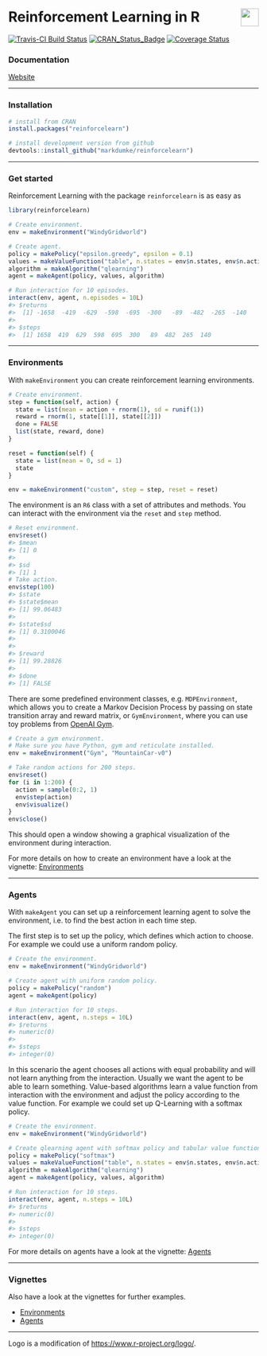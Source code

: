 
Reinforcement Learning in R <img src="reinforcelearn.png" align="right" height="36"/>
=====================================================================================

[![Travis-CI Build Status](https://travis-ci.org/markdumke/reinforcelearn.svg?branch=master)](https://travis-ci.org/markdumke/reinforcelearn) [![CRAN\_Status\_Badge](http://www.r-pkg.org/badges/version/reinforcelearn)](https://cran.r-project.org/package=reinforcelearn) [![Coverage Status](https://img.shields.io/codecov/c/github/markdumke/reinforcelearn/master.svg?maxAge=600)](https://codecov.io/github/markdumke/reinforcelearn?branch=master)

### Documentation

[Website](https://markdumke.github.io/reinforcelearn)

------------------------------------------------------------------------

### Installation

``` r
# install from CRAN
install.packages("reinforcelearn")

# install development version from github
devtools::install_github("markdumke/reinforcelearn")
```

------------------------------------------------------------------------

### Get started

Reinforcement Learning with the package `reinforcelearn` is as easy as

``` r
library(reinforcelearn)

# Create environment.
env = makeEnvironment("WindyGridworld")

# Create agent.
policy = makePolicy("epsilon.greedy", epsilon = 0.1)
values = makeValueFunction("table", n.states = env$n.states, env$n.actions)
algorithm = makeAlgorithm("qlearning")
agent = makeAgent(policy, values, algorithm)

# Run interaction for 10 episodes.
interact(env, agent, n.episodes = 10L)
#> $returns
#>  [1] -1658  -419  -629  -598  -695  -300   -89  -482  -265  -140
#> 
#> $steps
#>  [1] 1658  419  629  598  695  300   89  482  265  140
```

------------------------------------------------------------------------

### Environments

With `makeEnvironment` you can create reinforcement learning environments.

``` r
# Create environment.
step = function(self, action) {
  state = list(mean = action + rnorm(1), sd = runif(1))
  reward = rnorm(1, state[[1]], state[[2]])
  done = FALSE
  list(state, reward, done)
}

reset = function(self) {
  state = list(mean = 0, sd = 1)
  state
}

env = makeEnvironment("custom", step = step, reset = reset)
```

The environment is an `R6` class with a set of attributes and methods. You can interact with the environment via the `reset` and `step` method.

``` r
# Reset environment.
env$reset()
#> $mean
#> [1] 0
#> 
#> $sd
#> [1] 1
# Take action.
env$step(100)
#> $state
#> $state$mean
#> [1] 99.06483
#> 
#> $state$sd
#> [1] 0.3100046
#> 
#> 
#> $reward
#> [1] 99.28826
#> 
#> $done
#> [1] FALSE
```

There are some predefined environment classes, e.g. `MDPEnvironment`, which allows you to create a Markov Decision Process by passing on state transition array and reward matrix, or `GymEnvironment`, where you can use toy problems from [OpenAI Gym](https://gym.openai.com/).

``` r
# Create a gym environment.
# Make sure you have Python, gym and reticulate installed.
env = makeEnvironment("Gym", "MountainCar-v0")

# Take random actions for 200 steps.
env$reset()
for (i in 1:200) {
  action = sample(0:2, 1)
  env$step(action)
  env$visualize()
}
env$close()
```

This should open a window showing a graphical visualization of the environment during interaction.

For more details on how to create an environment have a look at the vignette: [Environments](https://markdumke.github.io/reinforcelearn/articles/environments.html)

------------------------------------------------------------------------

### Agents

With `makeAgent` you can set up a reinforcement learning agent to solve the environment, i.e. to find the best action in each time step.

The first step is to set up the policy, which defines which action to choose. For example we could use a uniform random policy.

``` r
# Create the environment.
env = makeEnvironment("WindyGridworld")

# Create agent with uniform random policy.
policy = makePolicy("random")
agent = makeAgent(policy)

# Run interaction for 10 steps.
interact(env, agent, n.steps = 10L)
#> $returns
#> numeric(0)
#> 
#> $steps
#> integer(0)
```

In this scenario the agent chooses all actions with equal probability and will not learn anything from the interaction. Usually we want the agent to be able to learn something. Value-based algorithms learn a value function from interaction with the environment and adjust the policy according to the value function. For example we could set up Q-Learning with a softmax policy.

``` r
# Create the environment.
env = makeEnvironment("WindyGridworld")

# Create qlearning agent with softmax policy and tabular value function.
policy = makePolicy("softmax")
values = makeValueFunction("table", n.states = env$n.states, env$n.actions)
algorithm = makeAlgorithm("qlearning")
agent = makeAgent(policy, values, algorithm)

# Run interaction for 10 steps.
interact(env, agent, n.steps = 10L)
#> $returns
#> numeric(0)
#> 
#> $steps
#> integer(0)
```

For more details on agents have a look at the vignette: [Agents](https://markdumke.github.io/reinforcelearn/articles/agents.html)

------------------------------------------------------------------------

### Vignettes

Also have a look at the vignettes for further examples.

-   [Environments](https://markdumke.github.io/reinforcelearn/articles/environments.html)
-   [Agents](https://markdumke.github.io/reinforcelearn/articles/agents.html)

------------------------------------------------------------------------

Logo is a modification of <https://www.r-project.org/logo/>.
